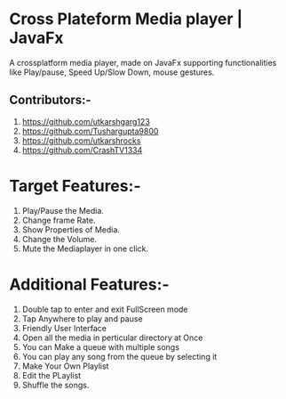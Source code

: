 # Cross Plateform Media player | JavaFx
A crossplatform media player, made on JavaFx supporting functionalities like Play/pause, Speed Up/Slow Down, mouse gestures.
## Contributors:-
1) https://github.com/utkarshgarg123
2) https://github.com/Tushargupta9800
3) https://github.com/utkarshrocks
4) https://github.com/CrashTV1334

# Target Features:-
1) Play/Pause the Media.
2) Change frame Rate.
3) Show Properties of Media.
4) Change the Volume.
5) Mute the Mediaplayer in one click.

# Additional Features:-
1) Double tap to enter and exit FullScreen mode
2) Tap Anywhere to play and pause
3) Friendly User Interface
4) Open all the media in perticular directory at Once
5) You can Make a queue with multiple songs
6) You can play any song from the queue by selecting it
7) Make Your Own Playlist
8) Edit the PLaylist
9) Shuffle the songs.
